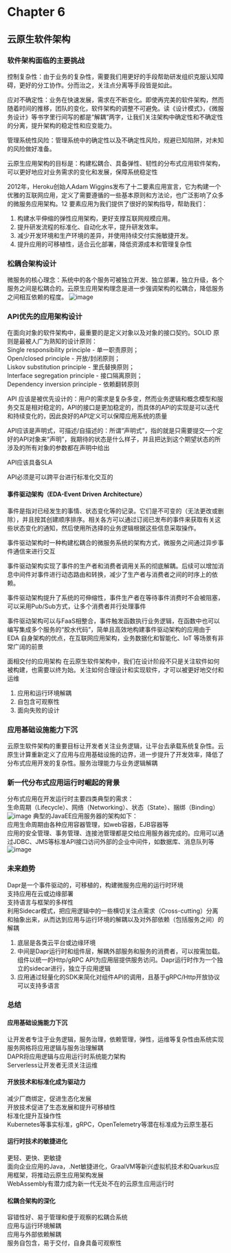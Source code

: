 # Chapter 6
## 云原生软件架构
### 软件架构面临的主要挑战
控制复杂性：由于业务的复杂性，需要我们用更好的手段帮助研发组织克服认知障碍，更好的分工协作。分而治之，关注点分离等手段皆是如此。

应对不确定性：业务在快速发展，需求在不断变化。即使再完美的软件架构，然而随着时间的推移，团队的变化，软件架构的调整不可避免。读《设计模式》，《微服务设计》等书字里行间写的都是“解耦”两字，让我们关注架构中确定性和不确定性的分离，提升架构的稳定性和应变能力。

管理系统性风险：管理系统中的确定性以及不确定性风险，规避已知陷阱，对未知的风险做好准备。

云原生应用架构的目标是：构建松耦合、具备弹性、韧性的分布式应用软件架构，可以更好地应对业务需求的变化和发展，保障系统稳定性

2012年，Heroku创始人Adam Wiggins发布了十二要素应用宣言，它为构建一个优雅的互联网应用，定义了需要遵循的一些基本原则和方法论，也广泛影响了众多的微服务应用架构。12 要素应用为我们提供了很好的架构指导，帮助我们：
1. 构建水平伸缩的弹性应用架构，更好支撑互联网规模应用。
2. 提升研发流程的标准化、自动化水平，提升研发效率。
3. 减少开发环境和生产环境的差异，并使用持续交付实施敏捷开发。
4. 提升应用的可移植性，适合云化部署，降低资源成本和管理复杂性

### 松耦合架构设计
微服务的核心理念：系统中的各个服务可被独立开发、独立部署，独立升级，各个服务之间是松耦合的。云原生应用架构理念是进一步强调架构的松耦合，降低服务之间相互依赖的程度。
![image](https://github.com/user-attachments/assets/07a86e54-aaac-4f1d-867f-8b09e094c633)

###  API优先的应用架构设计
在面向对象的软件架构中，最重要的是定义对象以及对象的接口契约。SOLID 原则是最被人广为熟知的设计原则：  
Single responsibility principle - 单一职责原则；  
Open/closed principle - 开放/封闭原则；  
Liskov substitution principle - 里氏替换原则；  
Interface segregation principle - 接口隔离原则；  
Dependency inversion principle - 依赖翻转原则  

API 应该是被优先设计的：用户的需求是复杂多变，然而业务逻辑和概念模型和服务交互是相对稳定的，API的接口是更加稳定的，而具体的API的实现是可以迭代和持续变化的，因此良好的API定义可以保障应用系统的质量

API应该是声明式，可描述/自描述的：所谓“声明式”，指的就是只需要提交一个定好的API对象来“声明”，我期待的状态是什么样子，并且把达到这个期望状态的所涉及的所有对象的参数都在声明中给出

API应该具备SLA

API必须是可以跨平台进行标准化交互的

#### 事件驱动架构（EDA-Event Driven Architecture）
事件是指对已经发生的事情、状态变化等的记录。它们是不可变的（无法更改或删除），并且按其创建顺序排序。相关各方可以通过订阅已发布的事件来获取有关这些状态变化的通知，然后使用所选择的业务逻辑根据这些信息采取操作。

事件驱动架构时一种构建松耦合的微服务系统的架构方式，微服务之间通过异步事件通信来进行交互

事件驱动架构实现了事件的生产者和消费者调用关系的彻底解耦。后续可以增加消息中间件对事件进行动态路由和转换，减少了生产者与消费者之间的时序上的依赖。

事件驱动架构提升了系统的可伸缩性，事件生产者在等待事件消费时不会被阻塞，可以采用Pub/Sub方式，让多个消费者并行处理事件

事件驱动架构可以与FaaS相整合，事件触发函数执行业务逻辑，在函数中也可以编写集成多个服务的“胶水代码”，简单且高效地构建事件驱动架构的应用由于 EDA 自身架构的优点，在互联网应用架构，业务数据化和智能化、IoT 等场景有非常广阔的前景

面相交付的应用架构
在云原生软件架构中，我们在设计阶段不只是关注软件如何被构建，也需要以终为始。关注如何合理设计和实现软件，才可以被更好地交付和运维
1. 应用和运行环境解耦
2. 自包含可观察性
3. 面向失败的设计

### 应用基础设施能力下沉
云原生软件架构的重要目标让开发者关注业务逻辑，让平台去承载系统复杂性。云原生计算重新定义了应用与应用基础设施的边界，进一步提升了开发效率，降低了分布式应用开发的复杂性。服务治理能力与业务逻辑解耦

### 新一代分布式应用运行时崛起的背景
分布式应用在开发运行时主要四类典型的需求：  
生命周期（Lifecycle）、网络（Networking）、状态（State）、捆绑（Binding）
![image](https://github.com/user-attachments/assets/ba98fcb7-7027-4501-8d2e-99c60139c0cd)
典型的JavaEE应用服务器的架构如下：  
应用生命周期由各种应用容器管理，如web容器，EJB容器等  
应用的安全管理、事务管理、连接池管理都是交给应用服务器完成的。应用可以通过JDBC、JMS等标准API接口访问外部的企业中间件，如数据库、消息队列等  
![image](https://github.com/user-attachments/assets/b7c65658-3a0b-4e23-a523-d520b69c09a1)

### 未来趋势
Dapr是一个事件驱动的，可移植的，构建微服务应用的运行时环境  
支持应用在云或边缘部署  
支持语言与框架的多样性  
利用Sidecar模式，把应用逻辑中的一些横切关注点需求（Cross-cutting）分离和抽象出来，从而达到应用与运行环境的解耦以及对外部依赖（包括服务之间）的解耦  

1. 底层是各类云平台或边缘环境
2. 中间是Dapr运行时和组件层，解耦外部服务和服务的消费者，可以按需加载。组件以统一的Http/gRPC API为应用层提供服务访问。Dapr运行时作为一个独立的sidecar进行，独立于应用逻辑
3. 应用通过轻量化的SDK来简化对组件API的调用，且基于gRPC/Http开放协议可以支持多语言

### 总结
#### 应用基础设施能力下沉
让开发者专注于业务逻辑，服务治理，依赖管理，弹性，运维等复杂性由系统实现  
服务网格将应用逻辑与服务治理解耦  
DAPR将应用逻辑与应用运行时系统能力架构  
Serverless让开发者无须关注运维  

#### 开放技术和标准化成为驱动力
减少厂商绑定，促进生态化发展  
开放技术促进了生态发展和提升可移植性  
标准化提升互操作性  
Kubernetes等事实标准，gRPC，OpenTelemetry等潜在标准成为云原生基石  

#### 运行时技术的敏捷进化
更轻、更快、更敏捷  
面向企业应用的Java，.Net敏捷进化，GraalVM等新兴虚拟机技术和Quarkus应用框架，将推动云原生应用架构发展  
WebAssembly有潜力成为新一代无处不在的云原生应用运行时  

#### 松耦合架构的深化
容错性好、易于管理和便于观察的松耦合系统  
应用与运行环境解耦  
应用与外部依赖解耦  
服务自包含，易于交付，自身具备可观察性













